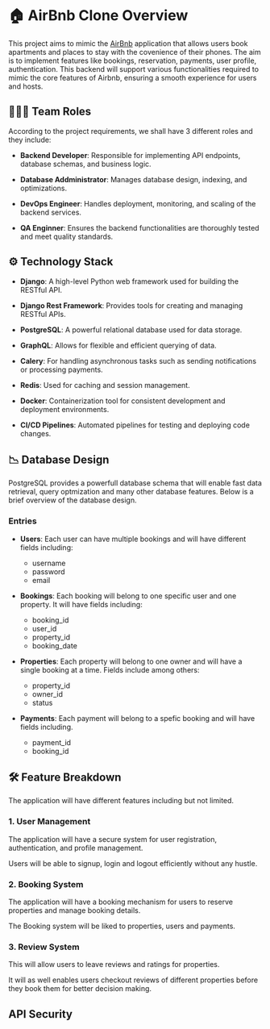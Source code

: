 # 🏠 AirBnb Clone Overview

This project aims to mimic the [AirBnb](https://www.airbnb.com/) application that allows users book apartments and places to stay with the covenience of their phones. The aim is to implement features like bookings, reservation, payments, user profile, authentication. This backend will support various functionalities required to mimic the core features of Airbnb, ensuring a smooth experience for users and hosts.

## 👨🏼‍💻 Team Roles

According to the project requirements, we shall have 3 different roles and they include:

- **Backend Developer**: Responsible for implementing API endpoints, database schemas, and business logic.

- **Database Addministrator**: Manages database design, indexing, and optimizations.

- **DevOps Engineer**: Handles deployment, monitoring, and scaling of the backend services.

- **QA Enginner**: Ensures the backend functionalities are thoroughly tested and meet quality standards.

## ⚙️ Technology Stack

- **Django**: A high-level Python web framework used for building the RESTful API.

- **Django Rest Framework**: Provides tools for creating and managing RESTful APIs.

- **PostgreSQL**: A powerful relational database used for data storage.

- **GraphQL**: Allows for flexible and efficient querying of data.

- **Calery**: For handling asynchronous tasks such as sending notifications or processing payments.

- **Redis**: Used for caching and session management.

- **Docker**: Containerization tool for consistent development and deployment environments.

- **CI/CD Pipelines**: Automated pipelines for testing and deploying code changes.

## 📉 Database Design

PostgreSQL provides a powerfull database schema that will enable fast data retrieval, query optmization and many other database features. Below is a brief overview of the database design.

### Entries

- **Users**: Each user can have multiple bookings and will have different fields including:

  - username
  - password
  - email

- **Bookings**: Each booking will belong to one specific user and one property. It will have fields including:

  - booking_id
  - user_id
  - property_id
  - booking_date

- **Properties**: Each property will belong to one owner and will have a single booking at a time. Fields include among others:

  - property_id
  - owner_id
  - status

- **Payments**: Each payment will belong to a spefic booking and will have fields including.
  - payment_id
  - booking_id

## 🛠️ Feature Breakdown

The application will have different features including but not limited.

### 1. User Management

The application will have a secure system for user registration, authentication, and profile management.

Users will be able to signup, login and logout efficiently without any hustle.

### 2. Booking System

The application will have a booking mechanism for users to reserve properties and manage booking details.

The Booking system will be liked to properties, users and payments.

### 3. Review System

This will allow users to leave reviews and ratings for properties.

It will as well enables users checkout reviews of different properties before they book them for better decision making.

## API Security
